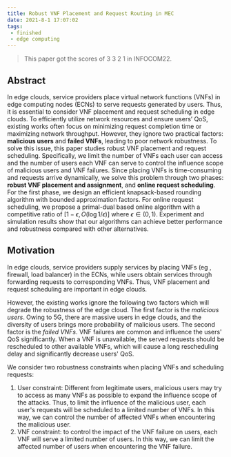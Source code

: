 ```yaml
---
title: Robust VNF Placement and Request Routing in MEC
date: 2021-8-1 17:07:02
tags:
 - finished
 - edge computing
---
```


> This paper got the scores of 3 3 2 1 in INFOCOM22.

## Abstract

In edge clouds, service providers place virtual network functions (VNFs) in edge computing nodes (ECNs) to serve requests generated by users. Thus, it is essential to consider VNF placement and request scheduling in edge clouds. To efficiently utilize network resources and ensure users’ QoS, existing works often focus on minimizing request completion time or maximizing network throughput. However, they ignore two practical factors: **malicious users** and **failed VNFs**, leading to poor network robustness.
To solve this issue, this paper studies robust VNF placement and request scheduling. Specifically, we limit the number of VNFs each user can access and the number of users each VNF can serve to control the influence scope of malicious users and VNF failures.
Since placing VNFs is time-consuming and requests arrive dynamically, we solve this problem through two phases: **robust VNF placement and assignment**, and **online request scheduling**. For the first phase, we design an efficient knapsack-based rounding algorithm with bounded approximation factors. For online request scheduling, we propose a primal-dual based online algorithm with a competitive ratio of $[1-\epsilon, O(\log 1/\epsilon)]$ where $\epsilon \in (0,1)$. Experiment and simulation results show that our algorithms can achieve better performance and robustness compared with other alternatives.

## Motivation

In edge clouds, service providers supply services by placing VNFs (eg , firewall, load balancer) in the ECNs, while users obtain services through forwarding requests to corresponding VNFs. Thus, VNF placement and request scheduling are important in edge clouds.

However, the existing works ignore the following two factors which will degrade the robustness of the edge cloud.
The first factor is the *malicious users*. Owing to 5G, there are massive users in edge clouds, and the diversity of users brings more probability of malicious users.
The second factor is the *failed VNFs*. VNF failures are common and influence the users' QoS significantly. When a VNF is unavailable, the served requests should be rescheduled to other available VNFs, which will cause a long rescheduling delay and significantly decrease users' QoS.

We consider two robustness constraints when placing VNFs and scheduling requests:

1. User constraint:  Different from legitimate users, malicious users may try to access as many VNFs as possible to expand the influence scope of the attacks. Thus, to limit the influence of the malicious user, each user's requests will be scheduled to a limited number of VNFs. In this way, we can control the number of affected VNFs when encountering the malicious user.
2. VNF constraint: to control the impact of the VNF failure on users, each VNF will serve a limited number of users. In this way, we can limit the affected number of users when encountering the VNF failure.
